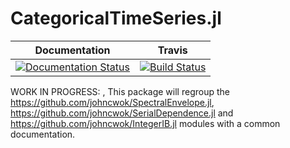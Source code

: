 # CategoricalTimeSeries.jl


| **Documentation**     | **Travis** |
|:---------------:|:---------------:|
|[![Documentation Status](https://readthedocs.org/projects/categoricaltimeseriesjl/badge/?version=latest)](https://categoricaltimeseriesjl.readthedocs.io/en/latest/?badge=latest)| [![Build Status](https://travis-ci.com/johncwok/CategoricalTimeSeries.jl.svg?branch=main)](https://travis-ci.com/johncwok/CategoricalTimeSeries.jl)   |

WORK IN PROGRESS: ,
This package will regroup the https://github.com/johncwok/SpectralEnvelope.jl, https://github.com/johncwok/SerialDependence.jl and https://github.com/johncwok/IntegerIB.jl modules with a common documentation.
